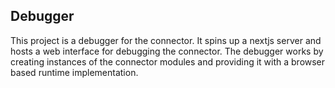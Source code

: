 ## Debugger

This project is a debugger for the connector. It spins up a nextjs server and hosts 
a web interface for debugging the connector. The debugger works by creating instances
of the connector modules and providing it with a browser based runtime implementation.


